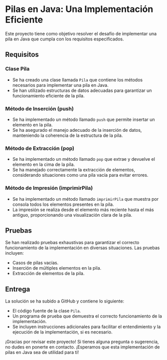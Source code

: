 # Pilas en Java: Una Implementación Eficiente

Este proyecto tiene como objetivo resolver el desafío de implementar una pila en Java que cumpla con los requisitos especificados.

## Requisitos

### Clase Pila

- Se ha creado una clase llamada `Pila` que contiene los métodos necesarios para implementar una pila en Java.
- Se han utilizado estructuras de datos adecuadas para garantizar un funcionamiento eficiente de la pila.

### Método de Inserción (push)

- Se ha implementado un método llamado `push` que permite insertar un elemento en la pila.
- Se ha asegurado el manejo adecuado de la inserción de datos, manteniendo la coherencia de la estructura de la pila.

### Método de Extracción (pop)

- Se ha implementado un método llamado `pop` que extrae y devuelve el elemento en la cima de la pila.
- Se ha manejado correctamente la extracción de elementos, considerando situaciones como una pila vacía para evitar errores.

### Método de Impresión (imprimirPila)

- Se ha implementado un método llamado `imprimirPila` que muestra por consola todos los elementos presentes en la pila.
- La impresión se realiza desde el elemento más reciente hasta el más antiguo, proporcionando una visualización clara de la pila.

## Pruebas

Se han realizado pruebas exhaustivas para garantizar el correcto funcionamiento de la implementación en diversas situaciones. Las pruebas incluyen:

- Casos de pilas vacías.
- Inserción de múltiples elementos en la pila.
- Extracción de elementos de la pila.

## Entrega

La solución se ha subido a GitHub y contiene lo siguiente:

- El código fuente de la clase `Pila`.
- Un programa de prueba que demuestra el correcto funcionamiento de la implementación.
- Se incluyen instrucciones adicionales para facilitar el entendimiento y la ejecución de la implementación, si es necesario.

¡Gracias por revisar este proyecto! Si tienes alguna pregunta o sugerencia, no dudes en ponerte en contacto. ¡Esperamos que esta implementación de pilas en Java sea de utilidad para ti!
